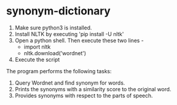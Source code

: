 # synonym-dictionary
1. Make sure python3 is installed.
2. Install NLTK by executing 'pip install -U nltk'
3. Open a python shell. Then execute these two lines -
    - import nltk
    - nltk.download('wordnet')
4. Execute the script

The program performs the following tasks:
1. Query Wordnet and find synonym for words.
2. Prints the synonyms with a similarity score to the original word.
3. Provides synonyms with respect to the parts of speech.
